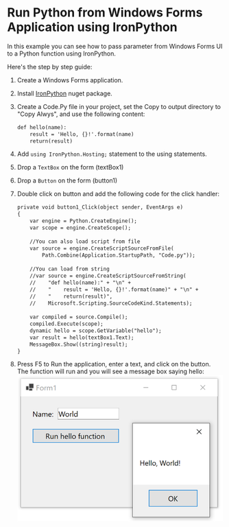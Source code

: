 # Run Python from Windows Forms Application using IronPython

In this example you can see how to pass parameter from Windows Forms UI to a Python function using IronPython.

Here's the step by step guide:

1. Create a Windows Forms application.
2. Install [IronPython](https://www.nuget.org/packages/IronPython) nuget package.
3. Create a Code.Py file in your project, set the Copy to output directory to "Copy Alwys", and use the following content:
 
       def hello(name):
           result = 'Hello, {}!'.format(name)
           return(result)


4. Add `using IronPython.Hosting;` statement to the using statements.
5. Drop a `TextBox` on the form (textBox1)
6. Drop a `Button` on the form (button1)
7. Double click on button and add the following code for the click handler:

       private void button1_Click(object sender, EventArgs e)
       {
           var engine = Python.CreateEngine();
           var scope = engine.CreateScope();

           //You can also load script from file
           var source = engine.CreateScriptSourceFromFile(
               Path.Combine(Application.StartupPath, "Code.py"));

           //You can load from string
           //var source = engine.CreateScriptSourceFromString(
           //    "def hello(name):" + "\n" +
           //    "    result = 'Hello, {}!'.format(name)" + "\n" +
           //    "    return(result)",
           //    Microsoft.Scripting.SourceCodeKind.Statements);

           var compiled = source.Compile();
           compiled.Execute(scope);
           dynamic hello = scope.GetVariable("hello");
           var result = hello(textBox1.Text);
           MessageBox.Show((string)result);
       }
6. Press F5 to Run the application, enter a text, and click on the button. The function will run and you will see a message box saying hello:
 ![](WinFormsIronPython.png)